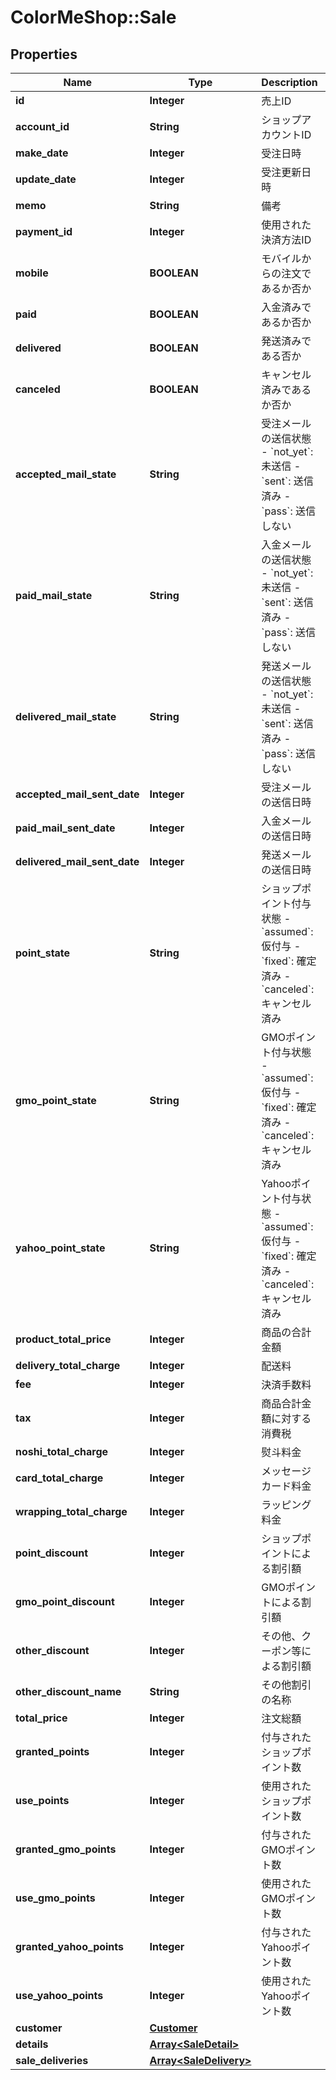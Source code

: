 # ColorMeShop::Sale

## Properties
Name | Type | Description | Notes
------------ | ------------- | ------------- | -------------
**id** | **Integer** | 売上ID | [optional] 
**account_id** | **String** | ショップアカウントID | [optional] 
**make_date** | **Integer** | 受注日時 | [optional] 
**update_date** | **Integer** | 受注更新日時 | [optional] 
**memo** | **String** | 備考 | [optional] 
**payment_id** | **Integer** | 使用された決済方法ID | [optional] 
**mobile** | **BOOLEAN** | モバイルからの注文であるか否か | [optional] 
**paid** | **BOOLEAN** | 入金済みであるか否か | [optional] 
**delivered** | **BOOLEAN** | 発送済みである否か | [optional] 
**canceled** | **BOOLEAN** | キャンセル済みであるか否か | [optional] 
**accepted_mail_state** | **String** | 受注メールの送信状態  - &#x60;not_yet&#x60;: 未送信 - &#x60;sent&#x60;: 送信済み - &#x60;pass&#x60;: 送信しない  | [optional] 
**paid_mail_state** | **String** | 入金メールの送信状態  - &#x60;not_yet&#x60;: 未送信 - &#x60;sent&#x60;: 送信済み - &#x60;pass&#x60;: 送信しない  | [optional] 
**delivered_mail_state** | **String** | 発送メールの送信状態  - &#x60;not_yet&#x60;: 未送信 - &#x60;sent&#x60;: 送信済み - &#x60;pass&#x60;: 送信しない  | [optional] 
**accepted_mail_sent_date** | **Integer** | 受注メールの送信日時 | [optional] 
**paid_mail_sent_date** | **Integer** | 入金メールの送信日時 | [optional] 
**delivered_mail_sent_date** | **Integer** | 発送メールの送信日時 | [optional] 
**point_state** | **String** | ショップポイント付与状態  - &#x60;assumed&#x60;: 仮付与 - &#x60;fixed&#x60;: 確定済み - &#x60;canceled&#x60;: キャンセル済み  | [optional] 
**gmo_point_state** | **String** | GMOポイント付与状態  - &#x60;assumed&#x60;: 仮付与 - &#x60;fixed&#x60;: 確定済み - &#x60;canceled&#x60;: キャンセル済み  | [optional] 
**yahoo_point_state** | **String** | Yahooポイント付与状態  - &#x60;assumed&#x60;: 仮付与 - &#x60;fixed&#x60;: 確定済み - &#x60;canceled&#x60;: キャンセル済み  | [optional] 
**product_total_price** | **Integer** | 商品の合計金額 | [optional] 
**delivery_total_charge** | **Integer** | 配送料 | [optional] 
**fee** | **Integer** | 決済手数料 | [optional] 
**tax** | **Integer** | 商品合計金額に対する消費税 | [optional] 
**noshi_total_charge** | **Integer** | 熨斗料金 | [optional] 
**card_total_charge** | **Integer** | メッセージカード料金 | [optional] 
**wrapping_total_charge** | **Integer** | ラッピング料金 | [optional] 
**point_discount** | **Integer** | ショップポイントによる割引額 | [optional] 
**gmo_point_discount** | **Integer** | GMOポイントによる割引額 | [optional] 
**other_discount** | **Integer** | その他、クーポン等による割引額 | [optional] 
**other_discount_name** | **String** | その他割引の名称 | [optional] 
**total_price** | **Integer** | 注文総額 | [optional] 
**granted_points** | **Integer** | 付与されたショップポイント数 | [optional] 
**use_points** | **Integer** | 使用されたショップポイント数 | [optional] 
**granted_gmo_points** | **Integer** | 付与されたGMOポイント数 | [optional] 
**use_gmo_points** | **Integer** | 使用されたGMOポイント数 | [optional] 
**granted_yahoo_points** | **Integer** | 付与されたYahooポイント数 | [optional] 
**use_yahoo_points** | **Integer** | 使用されたYahooポイント数 | [optional] 
**customer** | [**Customer**](Customer.md) |  | [optional] 
**details** | [**Array&lt;SaleDetail&gt;**](SaleDetail.md) |  | [optional] 
**sale_deliveries** | [**Array&lt;SaleDelivery&gt;**](SaleDelivery.md) |  | [optional] 


